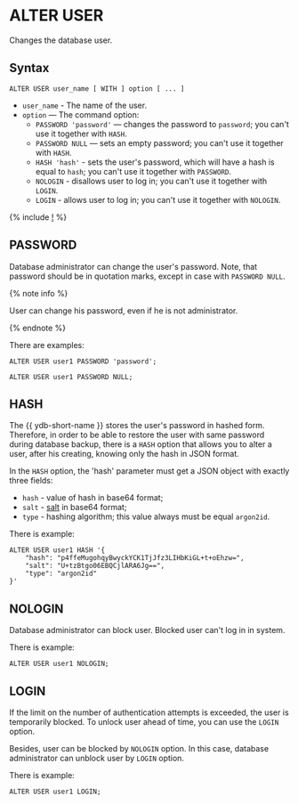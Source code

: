 # ALTER USER

Changes the database user.

## Syntax

```yql
ALTER USER user_name [ WITH ] option [ ... ]
```

* `user_name` - The name of the user.
* `option` — The command option:
  * `PASSWORD 'password'` — changes the password to `password`; you can't use it together with `HASH`.
  * `PASSWORD NULL` — sets an empty password; you can't use it together with `HASH`.
  * `HASH 'hash'` -  sets the user's password, which will have a hash is equal to `hash`; you can't use it together with `PASSWORD`.
  * `NOLOGIN` - disallows user to log in; you can't use it together with `LOGIN`.
  * `LOGIN` - allows user to log in; you can't use it together with `NOLOGIN`.

{% include [!](../../../_includes/do-not-create-users-in-ldap.md) %}

## PASSWORD

Database administrator can change the user's password. Note, that password should be in quotation marks, except in case with `PASSWORD NULL`.

{% note info %}

User can change his password, even if he is not administrator.

{% endnote %}

There are examples:

```yql
ALTER USER user1 PASSWORD 'password';
```

```yql
ALTER USER user1 PASSWORD NULL;
```

## HASH

The {{ ydb-short-name }} stores the user's password in hashed form. Therefore, in order to be able to restore the user with same password during database backup, there is a `HASH` option that allows you to alter a user, after his creating, knowing only the hash in JSON format.

In the `HASH` option, the 'hash' parameter must get a JSON object with exactly three fields:

* `hash` - value of hash in base64 format;
* `salt` - [salt](https://en.wikipedia.org/wiki/Salt_(cryptography)) in base64 format;
* `type` - hashing algorithm; this value always must be equal `argon2id`.

There is example:

```yql
ALTER USER user1 HASH '{
    "hash": "p4ffeMugohqyBwyckYCK1TjJfz3LIHbKiGL+t+oEhzw=",
    "salt": "U+tzBtgo06EBQCjlARA6Jg==",
    "type": "argon2id"
}'
```

## NOLOGIN

Database administrator can block user. Blocked user can't log in in system.

There is example:

```yql
ALTER USER user1 NOLOGIN;
```

## LOGIN

If the limit on the number of authentication attempts is exceeded, the user is temporarily blocked. To unlock user ahead of time, you can use the `LOGIN` option.

Besides, user can be blocked by `NOLOGIN` option. In this case, database administrator can unblock user by `LOGIN` option.

There is example:

```yql
ALTER USER user1 LOGIN;
```

